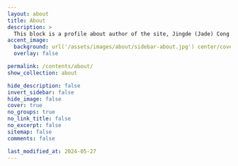 ```yaml
---
layout: about
title: About
description: >
  This block is a profile about author of the site, Jingde (Jade) Cong.
accent_image:
  background: url('/assets/images/about/sidebar-about.jpg') center/cover
  overlay: false

permalink: /contents/about/
show_collection: about

hide_description: false
invert_sidebar: false
hide_image: false
cover: true
no_groups: true
no_link_title: false
no_excerpt: false
sitemap: false
comments: false

last_modified_at: 2024-05-27
---
```



